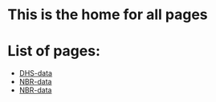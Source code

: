 # This is the home for all pages 

<h1> List of pages: </h1> 

<ul>
    <li><a href="rfaridi.github.io/DHS-data">DHS-data</a></li>
   <li><a href="rfaridi.github.io/NBR-data">NBR-data</a></li>
   <li><a href="rfaridi.github.io/mass-transport">NBR-data</a></li>
</ul>
